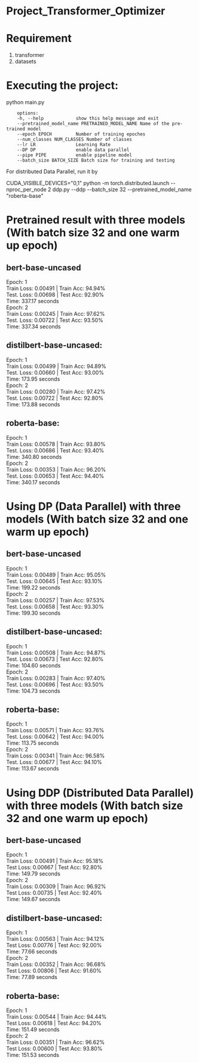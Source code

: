 # Project_Transformer_Optimizer

# Requirement

1. transformer
2. datasets

# Executing the project:

python main.py

        options:
        -h, --help            show this help message and exit
        --pretrained_model_name PRETRAINED_MODEL_NAME Name of the pre-trained model
        --epoch EPOCH         Number of training epoches
        --num_classes NUM_CLASSES Number of classes
        --lr LR               Learning Rate
        --DP DP               enable data parallel
        --pipe PIPE           enable pipeline model
        --batch_size BATCH_SIZE Batch size for training and testing

For distributed Data Parallel, run it by

CUDA_VISIBLE_DEVICES="0,1" python -m torch.distributed.launch --nproc_per_node 2 ddp.py --ddp --batch_size 32 --pretrained_model_name "roberta-base"


# Pretrained result with three models (With batch size 32 and one warm up epoch)
## bert-base-uncased
Epoch:  1<br>
        Train Loss: 0.00491 | Train Acc: 94.94%<br>
        Test. Loss: 0.00698 |  Test Acc: 92.90%<br>
        Time: 337.17 seconds<br>
Epoch:  2<br>
        Train Loss: 0.00245 | Train Acc: 97.62%<br>
        Test. Loss: 0.00722 |  Test Acc: 93.50%<br>
        Time: 337.34 seconds<br>

## distilbert-base-uncased:
Epoch:  1<br>
        Train Loss: 0.00499 | Train Acc: 94.89%<br>
        Test. Loss: 0.00660 |  Test Acc: 93.00%<br>
        Time: 173.95 seconds<br>
Epoch:  2<br>
        Train Loss: 0.00280 | Train Acc: 97.42%<br>
        Test. Loss: 0.00722 |  Test Acc: 92.80%<br>
        Time: 173.88 seconds<br>

## roberta-base:
Epoch:  1<br>
        Train Loss: 0.00578 | Train Acc: 93.80%<br>
        Test. Loss: 0.00686 |  Test Acc: 93.40%<br>
        Time: 340.80 seconds<br>
Epoch:  2<br>
        Train Loss: 0.00353 | Train Acc: 96.20%<br>
        Test. Loss: 0.00653 |  Test Acc: 94.40%<br>
        Time: 340.17 seconds<br>

# Using DP (Data Parallel) with three models (With batch size 32 and one warm up epoch)
## bert-base-uncased
Epoch:  1<br>
        Train Loss: 0.00489 | Train Acc: 95.05%<br>
        Test. Loss: 0.00645 |  Test Acc: 93.10%<br>
        Time: 199.22 seconds<br>
Epoch:  2<br>
        Train Loss: 0.00257 | Train Acc: 97.53%<br>
        Test. Loss: 0.00658 |  Test Acc: 93.30%<br>
        Time: 199.30 seconds<br>

## distilbert-base-uncased:
Epoch:  1<br>
        Train Loss: 0.00508 | Train Acc: 94.87%<br>
        Test. Loss: 0.00673 |  Test Acc: 92.80%<br>
        Time: 104.60 seconds<br>
Epoch:  2<br>
        Train Loss: 0.00283 | Train Acc: 97.40%<br>
        Test. Loss: 0.00696 |  Test Acc: 93.50%<br>
        Time: 104.73 seconds<br>


## roberta-base:
Epoch:  1<br>
        Train Loss: 0.00571 | Train Acc: 93.76%<br>
        Test. Loss: 0.00642 |  Test Acc: 94.00%<br>
        Time: 113.75 seconds<br>
Epoch:  2<br>
        Train Loss: 0.00341 | Train Acc: 96.58%<br>
        Test. Loss: 0.00677 |  Test Acc: 94.10%<br>
        Time: 113.67 seconds<br>
        
# Using DDP (Distributed Data Parallel) with three models (With batch size 32 and one warm up epoch)
## bert-base-uncased
Epoch:  1<br>
        Train Loss: 0.00491 | Train Acc: 95.18%<br>
        Test Loss: 0.00667 | Test Acc: 92.80%<br>
        Time: 149.79 seconds<br>
Epoch:  2<br>
        Train Loss: 0.00309 | Train Acc: 96.92%<br>
        Test Loss: 0.00735 | Test Acc: 92.40%<br>
        Time: 149.67 seconds<br>

## distilbert-base-uncased:
Epoch:  1<br>
        Train Loss: 0.00563 | Train Acc: 94.12%<br>
        Test Loss: 0.00776 | Test Acc: 92.00%<br>
        Time: 77.66 seconds<br>
Epoch:  2<br>
        Train Loss: 0.00352 | Train Acc: 96.68%<br>
        Test Loss: 0.00806 | Test Acc: 91.60%<br>
        Time: 77.89 seconds<br>

## roberta-base:
Epoch:  1<br>
        Train Loss: 0.00544 | Train Acc: 94.44%<br>
        Test Loss: 0.00618 | Test Acc: 94.20%<br>
        Time: 151.49 seconds<br>
Epoch:  2<br>
        Train Loss: 0.00351 | Train Acc: 96.62%<br>
        Test Loss: 0.00600 | Test Acc: 93.80%<br>
        Time: 151.53 seconds<br>
